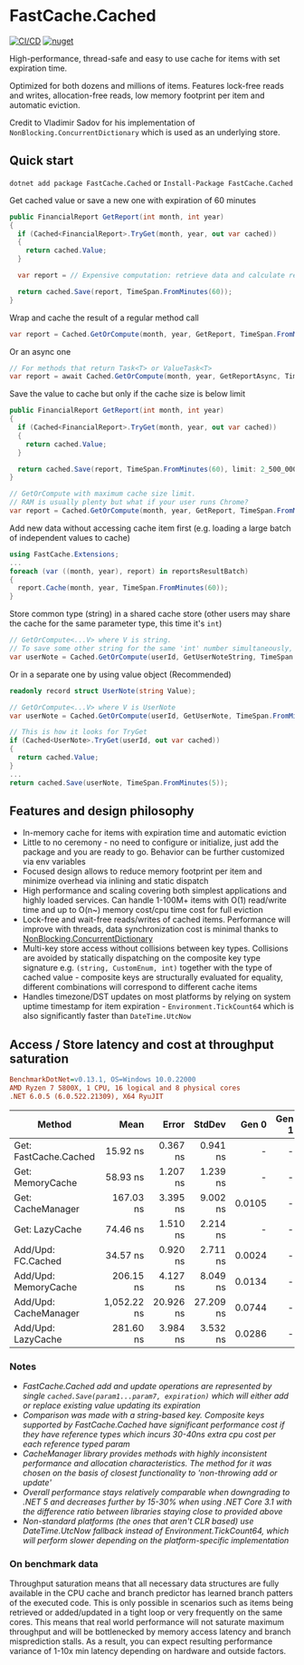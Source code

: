 # FastCache.Cached
[![CI/CD](https://github.com/neon-sunset/fast-cache/actions/workflows/dotnet-releaser.yml/badge.svg)](https://github.com/neon-sunset/fast-cache/actions/workflows/dotnet-releaser.yml)
[![nuget](https://badgen.net/nuget/v/FastCache.Cached/latest)](https://www.nuget.org/packages/FastCache.Cached/)

High-performance, thread-safe and easy to use cache for items with set expiration time.

Optimized for both dozens and millions of items. Features lock-free reads and writes, allocation-free reads, low memory footprint per item and automatic eviction.

Credit to Vladimir Sadov for his implementation of `NonBlocking.ConcurrentDictionary` which is used as an underlying store.

## Quick start
`dotnet add package FastCache.Cached` or `Install-Package FastCache.Cached`

Get cached value or save a new one with expiration of 60 minutes
```csharp
public FinancialReport GetReport(int month, int year)
{
  if (Cached<FinancialReport>.TryGet(month, year, out var cached))
  {
    return cached.Value;
  }

  var report = // Expensive computation: retrieve data and calculate report

  return cached.Save(report, TimeSpan.FromMinutes(60));
}
```

Wrap and cache the result of a regular method call
```csharp
var report = Cached.GetOrCompute(month, year, GetReport, TimeSpan.FromMinutes(60));
```

Or an async one
```csharp
// For methods that return Task<T> or ValueTask<T>
var report = await Cached.GetOrCompute(month, year, GetReportAsync, TimeSpan.FromMinutes(60));
```

Save the value to cache but only if the cache size is below limit
```csharp
public FinancialReport GetReport(int month, int year)
{
  if (Cached<FinancialReport>.TryGet(month, year, out var cached))
  {
    return cached.Value;
  }

  return cached.Save(report, TimeSpan.FromMinutes(60), limit: 2_500_000);
}
```
```csharp
// GetOrCompute with maximum cache size limit.
// RAM is usually plenty but what if your user runs Chrome?
var report = Cached.GetOrCompute(month, year, GetReport, TimeSpan.FromMinutes(60), limit: 2_500_000);
```

Add new data without accessing cache item first (e.g. loading a large batch of independent values to cache)
```csharp
using FastCache.Extensions;
...
foreach (var ((month, year), report) in reportsResultBatch)
{
  report.Cache(month, year, TimeSpan.FromMinutes(60));
}
```

Store common type (string) in a shared cache store (other users may share the cache for the same parameter type, this time it's `int`)
```csharp
// GetOrCompute<...V> where V is string.
// To save some other string for the same 'int' number simultaneously, look at the option below :)
var userNote = Cached.GetOrCompute(userId, GetUserNoteString, TimeSpan.FromMinutes(5));
```

Or in a separate one by using value object (Recommended)
```csharp
readonly record struct UserNote(string Value);

// GetOrCompute<...V> where V is UserNote
var userNote = Cached.GetOrCompute(userId, GetUserNote, TimeSpan.FromMinutes(5));
```
```csharp
// This is how it looks for TryGet
if (Cached<UserNote>.TryGet(userId, out var cached))
{
  return cached.Value;
}
...
return cached.Save(userNote, TimeSpan.FromMinutes(5));
```

## Features and design philosophy
- In-memory cache for items with expiration time and automatic eviction
- Little to no ceremony - no need to configure or initialize, just add the package and you are ready to go. Behavior can be further customized via env variables
- Focused design allows to reduce memory footprint per item and minimize overhead via inlining and static dispatch
- High performance and scaling covering both simplest applications and highly loaded services. Can handle 1-100M+ items with O(1) read/write time and up to O(n~) memory cost/cpu time cost for full eviction
- Lock-free and wait-free reads/writes of cached items. Performance will improve with threads, data synchronization cost is minimal thanks to [NonBlocking.ConcurrentDictionary](https://github.com/VSadov/NonBlocking)
- Multi-key store access without collisions between key types. Collisions are avoided by statically dispatching on the composite key type signature e.g. `(string, CustomEnum, int)` together with the type of cached value - composite keys are structurally evaluated for equality, different combinations will correspond to different cache items
- Handles timezone/DST updates on most platforms by relying on system uptime timestamp for item expiration - `Environment.TickCount64` which is also significantly faster than `DateTime.UtcNow`

## Access / Store latency and cost at throughput saturation
``` ini
BenchmarkDotNet=v0.13.1, OS=Windows 10.0.22000
AMD Ryzen 7 5800X, 1 CPU, 16 logical and 8 physical cores
.NET 6.0.5 (6.0.522.21309), X64 RyuJIT
```
|                Method |        Mean |     Error |    StdDev |  Gen 0 |  Gen 1 | Allocated |
|---------------------- |------------:|----------:|----------:|-------:|-------:|----------:|
| Get: FastCache.Cached |    15.92 ns |  0.367 ns |  0.941 ns |      - |      - |         - |
| Get: MemoryCache      |    58.93 ns |  1.207 ns |  1.239 ns |      - |      - |         - |
| Get: CacheManager     |   167.03 ns |  3.395 ns |  9.002 ns | 0.0105 |      - |     176 B |
| Get: LazyCache        |    74.46 ns |  1.510 ns |  2.214 ns |      - |      - |         - |
| Add/Upd: FC.Cached    |    34.57 ns |  0.920 ns |  2.711 ns | 0.0024 |      - |      40 B |
| Add/Upd: MemoryCache  |   206.15 ns |  4.127 ns |  8.049 ns | 0.0134 |      - |     224 B |
| Add/Upd: CacheManager | 1,052.22 ns | 20.926 ns | 27.209 ns | 0.0744 |      - |   1,248 B |
| Add/Upd: LazyCache    |   281.60 ns |  3.984 ns |  3.532 ns | 0.0286 |      - |     480 B |
### Notes
- *FastCache.Cached add and update operations are represented by single `cached.Save(param1...param7, expiration)` which will either add or replace existing value updating its expiration*
- *Comparison was made with a string-based key. Composite keys supported by FastCache.Cached have significant performance cost if they have reference types which incurs 30-40ns extra cpu cost per each reference typed param*
- *CacheManager library provides methods with highly inconsistent performance and allocation characteristics. The method for it was chosen on the basis of closest functionality to 'non-throwing add or update'*
- *Overall performance stays relatively comparable when downgrading to .NET 5 and decreases further by 15-30% when using .NET Core 3.1 with the difference ratio between libraries staying close to provided above*
- *Non-standard platforms (the ones that aren't CLR based) use DateTime.UtcNow fallback instead of Environment.TickCount64, which will perform slower depending on the platform-specific implementation*
### On benchmark data
Throughput saturation means that all necessary data structures are fully available in the CPU cache and branch predictor has learned branch patters of the executed code.
This is only possible in scenarios such as items being retrieved or added/updated in a tight loop or very frequently on the same cores.
This means that real world performance will not saturate maximum throughput and will be bottlenecked by memory access latency and branch misprediction stalls.
As a result, you can expect resulting performance variance of 1-10x min latency depending on hardware and outside factors.
